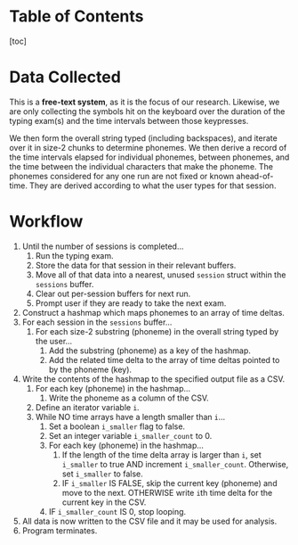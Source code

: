 # Table of Contents

[toc]

# Data Collected

This is a **free-text system**, as it is the focus of our research. Likewise, we are only collecting the symbols hit on the keyboard over the duration of the typing exam(s) and the time intervals between those keypresses. 

We then form the overall string typed (including backspaces), and iterate over it in size-2 chunks to determine phonemes. We then derive a record of the time intervals elapsed for individual phonemes, between phonemes, and the time between the individual characters that make the phoneme. The phonemes considered for any one run are not fixed or known ahead-of-time. They are derived according to what the user types for that session.

# Workflow

1. Until the number of sessions is completed...
	1. Run the typing exam.
	2. Store the data for that session in their relevant buffers.
	3. Move all of that data into a nearest, unused `session` struct within the `sessions` buffer. 
	4. Clear out per-session buffers for next run.
	5. Prompt user if they are ready to take the next exam.
2. Construct a hashmap which maps phonemes to an array of time deltas.
3. For each session in the `sessions` buffer...
	1. For each size-2 substring (phoneme) in the overall string typed by the user...
		1. Add the substring (phoneme) as a key of the hashmap. 
		2. Add the related time delta to the array of time deltas pointed to by the phoneme (key). 
4. Write the contents of the hashmap to the specified output file as a CSV.
	1. For each key (phoneme) in the hashmap...
		1. Write the phoneme as a column of the CSV.
	2. Define an iterator variable `i`.
	3. While NO time arrays have a length smaller than `i`...
		1. Set a boolean `i_smaller` flag to false.
		2. Set an integer variable `i_smaller_count` to 0.
		3. For each key (phoneme) in the hashmap...
			1. If the length of the time delta array is larger than `i`, set `i_smaller` to true AND increment `i_smaller_count`. Otherwise, set `i_smaller` to false.
			2. IF `i_smaller` IS FALSE, skip the current key (phoneme) and move to the next. OTHERWISE write `i`th time delta for the current key in the CSV.
		4. IF `i_smaller_count` IS 0, stop looping. 
5. All data is now written to the CSV file and it may be used for analysis.
6. Program terminates.

